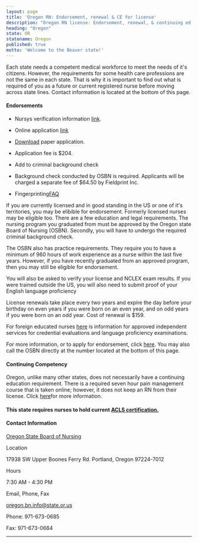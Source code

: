 ```yaml
---
layout: page
title: 'Oregon RN: Endorsement, renewal & CE for license'
description: "Oregon RN license: Endorsement, renewal, & continuing ed. Stay updated & meet nursing license requirements.\r"
heading: "Oregon"
state: OR
statename: Oregon
published: true
motto: 'Welcome to the Beaver state!'
---
```


Each state needs a competent medical workforce to meet the needs of it's
citizens. However, the requirements for some health care professions are
not the same in each state. That is why it is important to find out what
is required of you as a future or current registered nurse before moving
across state lines. Contact information is located at the bottom of this
page.

#### Endorsements

-   Nursys verification information [link](https://www.nursys.com/).

-   Online application
    [link](https://osbn.oregon.gov/OBNPortal/DesktopDefault.aspx?tabindex=0&tabid=5)

-   [Download](https://www.oregon.gov/osbn/Documents/Form_LIC-102FOR.pdf) paper
    application.

-   Application fee is \$204.

-   Add to criminal background check

-   Background check conducted by OSBN is required. Applicants will be
    charged a separate fee of \$64.50 by Fieldprint Inc.

-   Fingerprinting[FAQ](https://www.oregon.gov/OSBN/Documents/FAQ_FingerprintBackgroundChecks.pdf)

If you are currently licensed and in good standing in the US or one of
it's territories, you may be elibible for endorsement. Formerly licensed
nurses may be eligible too. There are a few education and legal
requirements. The nursing program you graduated from must be approved by
the Oregon state Board of Nursing (OSBN). Secondly, you will have to
undergo the required criminal background check.

The OSBN also has practice requirements. They require you to have a
minimum of 960 hours of work experience as a nurse within the last five
years. However, if you have recently graduated from an approved program,
then you may still be eligible for endorsement.

You will also be asked to verify your license and NCLEX exam results. If
you were trained outside the US, you will also need to submit proof of
your English language proficiency

License renewals take place every two years and expire the day before
your birthday on even years if you were born on an even year, and on odd
years if you were born on an odd year. Cost of renewal is \$159.

For foreign educated nurses
[here](https://www.oregon.gov/osbn/Pages/apply-license.aspx) is
information for approved independent services for credential evaluations
and language proficiency examinations.

For more information, or to apply for endorsement, click
[here](https://www.oregon.gov/osbn/Pages/apply-license.aspx). You may
also call the OSBN directly at the number located at the bottom of this
page.

#### Continuing Competency

Oregon, unlike many other states, does not necessarily have a continuing
education requirement. There is a required seven hour pain management
course that is taken online; however, it does not keep an RN from their
license. Click
[here](https://www.oregon.gov/oha/ohpr/pmc/Pages/index.aspx)for more
information.

#### This state requires nurses to hold current [ACLS certification.](https://www.acls.net/oregon-acls-pals-bls.htm)

#### Contact Information

[Oregon State Board of
Nursing](https://www.oregon.gov/OSBN/pages/index.aspx)

Location

17938 SW Upper Boones Ferry Rd.
Portland, Oregon 97224-7012

Hours

7:30 AM - 4:30 PM

Email, Phone, Fax

[oregon.bn.info@state.or.us](mailto:oregon.bn.info@state.or.us?subject=License%20renewals%20and%20endorsements&body=Hi%2C%0A%0AI%20was%20on%20the%20ACLS%20Training%20Center%20website%20RNMobility.com%20and%20read%20that%20I%20can%20send%20my%20questions%20for%20the%20Oregon%20State%20Board%20of%20Nursing%20here.)

Phone: 971-673-0685

Fax: 971-673-0684

* * * * *
